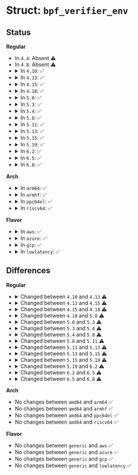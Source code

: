 # Struct: <code>bpf_verifier_env</code>

## Status
<b>Regular</b>
<ul>
<li>
In <code>4.4</code>: Absent ⚠️
</li>
<li>
In <code>4.8</code>: Absent ⚠️
</li>
<li>
<details>
<summary>In <code>4.10</code>: ✅</summary>

```c
struct bpf_verifier_env {
    struct bpf_prog *prog;
    struct bpf_verifier_stack_elem *head;
    int stack_size;
    struct bpf_verifier_state cur_state;
    struct bpf_verifier_state_list **explored_states;
    const struct bpf_ext_analyzer_ops *analyzer_ops;
    void *analyzer_priv;
    struct bpf_map * used_maps[64];
    u32 used_map_cnt;
    u32 id_gen;
    bool allow_ptr_leaks;
    bool seen_direct_write;
    bool varlen_map_value_access;
    struct bpf_insn_aux_data *insn_aux_data;
};
```
</details>
</li>
<li>
<details>
<summary>In <code>4.13</code>: ✅</summary>

```c
struct bpf_verifier_env {
    struct bpf_prog *prog;
    struct bpf_verifier_stack_elem *head;
    int stack_size;
    bool strict_alignment;
    struct bpf_verifier_state cur_state;
    struct bpf_verifier_state_list **explored_states;
    const struct bpf_ext_analyzer_ops *analyzer_ops;
    void *analyzer_priv;
    struct bpf_map * used_maps[64];
    u32 used_map_cnt;
    u32 id_gen;
    bool allow_ptr_leaks;
    bool seen_direct_write;
    bool varlen_map_value_access;
    struct bpf_insn_aux_data *insn_aux_data;
};
```
</details>
</li>
<li>
<details>
<summary>In <code>4.15</code>: ✅</summary>

```c
struct bpf_verifier_env {
    struct bpf_prog *prog;
    const struct bpf_verifier_ops *ops;
    struct bpf_verifier_stack_elem *head;
    int stack_size;
    bool strict_alignment;
    struct bpf_verifier_state *cur_state;
    struct bpf_verifier_state_list **explored_states;
    const struct bpf_ext_analyzer_ops *dev_ops;
    struct bpf_map * used_maps[64];
    u32 used_map_cnt;
    u32 id_gen;
    bool allow_ptr_leaks;
    bool seen_direct_write;
    struct bpf_insn_aux_data *insn_aux_data;
    struct bpf_verifer_log log;
};
```
</details>
</li>
<li>
<details>
<summary>In <code>4.18</code>: ✅</summary>

```c
struct bpf_verifier_env {
    struct bpf_prog *prog;
    const struct bpf_verifier_ops *ops;
    struct bpf_verifier_stack_elem *head;
    int stack_size;
    bool strict_alignment;
    struct bpf_verifier_state *cur_state;
    struct bpf_verifier_state_list **explored_states;
    struct bpf_map * used_maps[64];
    u32 used_map_cnt;
    u32 id_gen;
    bool allow_ptr_leaks;
    bool seen_direct_write;
    struct bpf_insn_aux_data *insn_aux_data;
    struct bpf_verifier_log log;
    struct bpf_subprog_info subprog_info[257];
    u32 subprog_cnt;
};
```
</details>
</li>
<li>
<details>
<summary>In <code>5.0</code>: ✅</summary>

```c
struct bpf_verifier_env {
    u32 insn_idx;
    u32 prev_insn_idx;
    struct bpf_prog *prog;
    const struct bpf_verifier_ops *ops;
    struct bpf_verifier_stack_elem *head;
    int stack_size;
    bool strict_alignment;
    struct bpf_verifier_state *cur_state;
    struct bpf_verifier_state_list **explored_states;
    struct bpf_map * used_maps[64];
    u32 used_map_cnt;
    u32 id_gen;
    bool allow_ptr_leaks;
    bool seen_direct_write;
    struct bpf_insn_aux_data *insn_aux_data;
    const struct bpf_line_info *prev_linfo;
    struct bpf_verifier_log log;
    struct bpf_subprog_info subprog_info[257];
    u32 subprog_cnt;
};
```
</details>
</li>
<li>
<details>
<summary>In <code>5.3</code>: ✅</summary>

```c
struct bpf_verifier_env {
    u32 insn_idx;
    u32 prev_insn_idx;
    struct bpf_prog *prog;
    const struct bpf_verifier_ops *ops;
    struct bpf_verifier_stack_elem *head;
    int stack_size;
    bool strict_alignment;
    struct bpf_verifier_state *cur_state;
    struct bpf_verifier_state_list **explored_states;
    struct bpf_verifier_state_list *free_list;
    struct bpf_map * used_maps[64];
    u32 used_map_cnt;
    u32 id_gen;
    bool allow_ptr_leaks;
    bool seen_direct_write;
    struct bpf_insn_aux_data *insn_aux_data;
    const struct bpf_line_info *prev_linfo;
    struct bpf_verifier_log log;
    struct bpf_subprog_info subprog_info[257];
    struct (anon) cfg;
    u32 subprog_cnt;
    u32 prev_insn_processed;
    u32 insn_processed;
    u32 prev_jmps_processed;
    u32 jmps_processed;
    u64 verification_time;
    u32 max_states_per_insn;
    u32 total_states;
    u32 peak_states;
    u32 longest_mark_read_walk;
};
```
</details>
</li>
<li>
<details>
<summary>In <code>5.4</code>: ✅</summary>

```c
struct bpf_verifier_env {
    u32 insn_idx;
    u32 prev_insn_idx;
    struct bpf_prog *prog;
    const struct bpf_verifier_ops *ops;
    struct bpf_verifier_stack_elem *head;
    int stack_size;
    bool strict_alignment;
    bool test_state_freq;
    struct bpf_verifier_state *cur_state;
    struct bpf_verifier_state_list **explored_states;
    struct bpf_verifier_state_list *free_list;
    struct bpf_map * used_maps[64];
    u32 used_map_cnt;
    u32 id_gen;
    bool allow_ptr_leaks;
    bool seen_direct_write;
    struct bpf_insn_aux_data *insn_aux_data;
    const struct bpf_line_info *prev_linfo;
    struct bpf_verifier_log log;
    struct bpf_subprog_info subprog_info[257];
    struct (anon) cfg;
    u32 subprog_cnt;
    u32 prev_insn_processed;
    u32 insn_processed;
    u32 prev_jmps_processed;
    u32 jmps_processed;
    u64 verification_time;
    u32 max_states_per_insn;
    u32 total_states;
    u32 peak_states;
    u32 longest_mark_read_walk;
};
```
</details>
</li>
<li>
<details>
<summary>In <code>5.8</code>: ✅</summary>

```c
struct bpf_verifier_env {
    u32 insn_idx;
    u32 prev_insn_idx;
    struct bpf_prog *prog;
    const struct bpf_verifier_ops *ops;
    struct bpf_verifier_stack_elem *head;
    int stack_size;
    bool strict_alignment;
    bool test_state_freq;
    struct bpf_verifier_state *cur_state;
    struct bpf_verifier_state_list **explored_states;
    struct bpf_verifier_state_list *free_list;
    struct bpf_map * used_maps[64];
    u32 used_map_cnt;
    u32 id_gen;
    bool allow_ptr_leaks;
    bool bpf_capable;
    bool bypass_spec_v1;
    bool bypass_spec_v4;
    bool seen_direct_write;
    struct bpf_insn_aux_data *insn_aux_data;
    const struct bpf_line_info *prev_linfo;
    struct bpf_verifier_log log;
    struct bpf_subprog_info subprog_info[257];
    struct (anon) cfg;
    u32 pass_cnt;
    u32 subprog_cnt;
    u32 prev_insn_processed;
    u32 insn_processed;
    u32 prev_jmps_processed;
    u32 jmps_processed;
    u64 verification_time;
    u32 max_states_per_insn;
    u32 total_states;
    u32 peak_states;
    u32 longest_mark_read_walk;
};
```
</details>
</li>
<li>
<details>
<summary>In <code>5.11</code>: ✅</summary>

```c
struct bpf_verifier_env {
    u32 insn_idx;
    u32 prev_insn_idx;
    struct bpf_prog *prog;
    const struct bpf_verifier_ops *ops;
    struct bpf_verifier_stack_elem *head;
    int stack_size;
    bool strict_alignment;
    bool test_state_freq;
    struct bpf_verifier_state *cur_state;
    struct bpf_verifier_state_list **explored_states;
    struct bpf_verifier_state_list *free_list;
    struct bpf_map * used_maps[64];
    u32 used_map_cnt;
    u32 id_gen;
    bool allow_ptr_leaks;
    bool allow_ptr_to_map_access;
    bool bpf_capable;
    bool bypass_spec_v1;
    bool bypass_spec_v4;
    bool seen_direct_write;
    struct bpf_insn_aux_data *insn_aux_data;
    const struct bpf_line_info *prev_linfo;
    struct bpf_verifier_log log;
    struct bpf_subprog_info subprog_info[257];
    struct (anon) cfg;
    u32 pass_cnt;
    u32 subprog_cnt;
    u32 prev_insn_processed;
    u32 insn_processed;
    u32 prev_jmps_processed;
    u32 jmps_processed;
    u64 verification_time;
    u32 max_states_per_insn;
    u32 total_states;
    u32 peak_states;
    u32 longest_mark_read_walk;
};
```
</details>
</li>
<li>
<details>
<summary>In <code>5.13</code>: ✅</summary>

```c
struct bpf_verifier_env {
    u32 insn_idx;
    u32 prev_insn_idx;
    struct bpf_prog *prog;
    const struct bpf_verifier_ops *ops;
    struct bpf_verifier_stack_elem *head;
    int stack_size;
    bool strict_alignment;
    bool test_state_freq;
    struct bpf_verifier_state *cur_state;
    struct bpf_verifier_state_list **explored_states;
    struct bpf_verifier_state_list *free_list;
    struct bpf_map * used_maps[64];
    struct btf_mod_pair used_btfs[64];
    u32 used_map_cnt;
    u32 used_btf_cnt;
    u32 id_gen;
    bool explore_alu_limits;
    bool allow_ptr_leaks;
    bool allow_uninit_stack;
    bool allow_ptr_to_map_access;
    bool bpf_capable;
    bool bypass_spec_v1;
    bool bypass_spec_v4;
    bool seen_direct_write;
    struct bpf_insn_aux_data *insn_aux_data;
    const struct bpf_line_info *prev_linfo;
    struct bpf_verifier_log log;
    struct bpf_subprog_info subprog_info[257];
    struct bpf_id_pair idmap_scratch[75];
    struct (anon) cfg;
    u32 pass_cnt;
    u32 subprog_cnt;
    u32 prev_insn_processed;
    u32 insn_processed;
    u32 prev_jmps_processed;
    u32 jmps_processed;
    u64 verification_time;
    u32 max_states_per_insn;
    u32 total_states;
    u32 peak_states;
    u32 longest_mark_read_walk;
};
```
</details>
</li>
<li>
<details>
<summary>In <code>5.15</code>: ✅</summary>

```c
struct bpf_verifier_env {
    u32 insn_idx;
    u32 prev_insn_idx;
    struct bpf_prog *prog;
    const struct bpf_verifier_ops *ops;
    struct bpf_verifier_stack_elem *head;
    int stack_size;
    bool strict_alignment;
    bool test_state_freq;
    struct bpf_verifier_state *cur_state;
    struct bpf_verifier_state_list **explored_states;
    struct bpf_verifier_state_list *free_list;
    struct bpf_map * used_maps[64];
    struct btf_mod_pair used_btfs[64];
    u32 used_map_cnt;
    u32 used_btf_cnt;
    u32 id_gen;
    bool explore_alu_limits;
    bool allow_ptr_leaks;
    bool allow_uninit_stack;
    bool allow_ptr_to_map_access;
    bool bpf_capable;
    bool bypass_spec_v1;
    bool bypass_spec_v4;
    bool seen_direct_write;
    struct bpf_insn_aux_data *insn_aux_data;
    const struct bpf_line_info *prev_linfo;
    struct bpf_verifier_log log;
    struct bpf_subprog_info subprog_info[257];
    struct bpf_id_pair idmap_scratch[75];
    struct (anon) cfg;
    u32 pass_cnt;
    u32 subprog_cnt;
    u32 prev_insn_processed;
    u32 insn_processed;
    u32 prev_jmps_processed;
    u32 jmps_processed;
    u64 verification_time;
    u32 max_states_per_insn;
    u32 total_states;
    u32 peak_states;
    u32 longest_mark_read_walk;
    bpfptr_t fd_array;
};
```
</details>
</li>
<li>
<details>
<summary>In <code>5.19</code>: ✅</summary>

```c
struct bpf_verifier_env {
    u32 insn_idx;
    u32 prev_insn_idx;
    struct bpf_prog *prog;
    const struct bpf_verifier_ops *ops;
    struct bpf_verifier_stack_elem *head;
    int stack_size;
    bool strict_alignment;
    bool test_state_freq;
    struct bpf_verifier_state *cur_state;
    struct bpf_verifier_state_list **explored_states;
    struct bpf_verifier_state_list *free_list;
    struct bpf_map * used_maps[64];
    struct btf_mod_pair used_btfs[64];
    u32 used_map_cnt;
    u32 used_btf_cnt;
    u32 id_gen;
    bool explore_alu_limits;
    bool allow_ptr_leaks;
    bool allow_uninit_stack;
    bool allow_ptr_to_map_access;
    bool bpf_capable;
    bool bypass_spec_v1;
    bool bypass_spec_v4;
    bool seen_direct_write;
    struct bpf_insn_aux_data *insn_aux_data;
    const struct bpf_line_info *prev_linfo;
    struct bpf_verifier_log log;
    struct bpf_subprog_info subprog_info[257];
    struct bpf_id_pair idmap_scratch[75];
    struct (anon) cfg;
    u32 pass_cnt;
    u32 subprog_cnt;
    u32 prev_insn_processed;
    u32 insn_processed;
    u32 prev_jmps_processed;
    u32 jmps_processed;
    u64 verification_time;
    u32 max_states_per_insn;
    u32 total_states;
    u32 peak_states;
    u32 longest_mark_read_walk;
    bpfptr_t fd_array;
    u32 scratched_regs;
    u64 scratched_stack_slots;
    u32 prev_log_len;
    u32 prev_insn_print_len;
    char type_str_buf[64];
};
```
</details>
</li>
<li>
<details>
<summary>In <code>6.2</code>: ✅</summary>

```c
struct bpf_verifier_env {
    u32 insn_idx;
    u32 prev_insn_idx;
    struct bpf_prog *prog;
    const struct bpf_verifier_ops *ops;
    struct bpf_verifier_stack_elem *head;
    int stack_size;
    bool strict_alignment;
    bool test_state_freq;
    struct bpf_verifier_state *cur_state;
    struct bpf_verifier_state_list **explored_states;
    struct bpf_verifier_state_list *free_list;
    struct bpf_map * used_maps[64];
    struct btf_mod_pair used_btfs[64];
    u32 used_map_cnt;
    u32 used_btf_cnt;
    u32 id_gen;
    bool explore_alu_limits;
    bool allow_ptr_leaks;
    bool allow_uninit_stack;
    bool bpf_capable;
    bool bypass_spec_v1;
    bool bypass_spec_v4;
    bool seen_direct_write;
    bool rcu_tag_supported;
    struct bpf_insn_aux_data *insn_aux_data;
    const struct bpf_line_info *prev_linfo;
    struct bpf_verifier_log log;
    struct bpf_subprog_info subprog_info[257];
    struct bpf_id_pair idmap_scratch[600];
    struct (anon) cfg;
    u32 pass_cnt;
    u32 subprog_cnt;
    u32 prev_insn_processed;
    u32 insn_processed;
    u32 prev_jmps_processed;
    u32 jmps_processed;
    u64 verification_time;
    u32 max_states_per_insn;
    u32 total_states;
    u32 peak_states;
    u32 longest_mark_read_walk;
    bpfptr_t fd_array;
    u32 scratched_regs;
    u64 scratched_stack_slots;
    u32 prev_log_len;
    u32 prev_insn_print_len;
    char type_str_buf[128];
};
```
</details>
</li>
<li>
<details>
<summary>In <code>6.5</code>: ✅</summary>

```c
struct bpf_verifier_env {
    u32 insn_idx;
    u32 prev_insn_idx;
    struct bpf_prog *prog;
    const struct bpf_verifier_ops *ops;
    struct bpf_verifier_stack_elem *head;
    int stack_size;
    bool strict_alignment;
    bool test_state_freq;
    struct bpf_verifier_state *cur_state;
    struct bpf_verifier_state_list **explored_states;
    struct bpf_verifier_state_list *free_list;
    struct bpf_map * used_maps[64];
    struct btf_mod_pair used_btfs[64];
    u32 used_map_cnt;
    u32 used_btf_cnt;
    u32 id_gen;
    bool explore_alu_limits;
    bool allow_ptr_leaks;
    bool allow_uninit_stack;
    bool bpf_capable;
    bool bypass_spec_v1;
    bool bypass_spec_v4;
    bool seen_direct_write;
    struct bpf_insn_aux_data *insn_aux_data;
    const struct bpf_line_info *prev_linfo;
    struct bpf_verifier_log log;
    struct bpf_subprog_info subprog_info[257];
    struct bpf_idmap idmap_scratch;
    struct bpf_idset idset_scratch;
    struct (anon) cfg;
    struct backtrack_state bt;
    u32 pass_cnt;
    u32 subprog_cnt;
    u32 prev_insn_processed;
    u32 insn_processed;
    u32 prev_jmps_processed;
    u32 jmps_processed;
    u64 verification_time;
    u32 max_states_per_insn;
    u32 total_states;
    u32 peak_states;
    u32 longest_mark_read_walk;
    bpfptr_t fd_array;
    u32 scratched_regs;
    u64 scratched_stack_slots;
    u64 prev_log_pos;
    u64 prev_insn_print_pos;
    char tmp_str_buf[320];
};
```
</details>
</li>
<li>
<details>
<summary>In <code>6.8</code>: ✅</summary>

```c
struct bpf_verifier_env {
    u32 insn_idx;
    u32 prev_insn_idx;
    struct bpf_prog *prog;
    const struct bpf_verifier_ops *ops;
    struct bpf_verifier_stack_elem *head;
    int stack_size;
    bool strict_alignment;
    bool test_state_freq;
    bool test_reg_invariants;
    struct bpf_verifier_state *cur_state;
    struct bpf_verifier_state_list **explored_states;
    struct bpf_verifier_state_list *free_list;
    struct bpf_map * used_maps[64];
    struct btf_mod_pair used_btfs[64];
    u32 used_map_cnt;
    u32 used_btf_cnt;
    u32 id_gen;
    u32 hidden_subprog_cnt;
    int exception_callback_subprog;
    bool explore_alu_limits;
    bool allow_ptr_leaks;
    bool allow_uninit_stack;
    bool bpf_capable;
    bool bypass_spec_v1;
    bool bypass_spec_v4;
    bool seen_direct_write;
    bool seen_exception;
    struct bpf_insn_aux_data *insn_aux_data;
    const struct bpf_line_info *prev_linfo;
    struct bpf_verifier_log log;
    struct bpf_subprog_info subprog_info[258];
    struct bpf_idmap idmap_scratch;
    struct bpf_idset idset_scratch;
    struct (anon) cfg;
    struct backtrack_state bt;
    struct bpf_jmp_history_entry *cur_hist_ent;
    u32 pass_cnt;
    u32 subprog_cnt;
    u32 prev_insn_processed;
    u32 insn_processed;
    u32 prev_jmps_processed;
    u32 jmps_processed;
    u64 verification_time;
    u32 max_states_per_insn;
    u32 total_states;
    u32 peak_states;
    u32 longest_mark_read_walk;
    bpfptr_t fd_array;
    u32 scratched_regs;
    u64 scratched_stack_slots;
    u64 prev_log_pos;
    u64 prev_insn_print_pos;
    char tmp_str_buf[320];
};
```
</details>
</li>
</ul>
<b>Arch</b>
<ul>
<li>
<details>
<summary>In <code>arm64</code>: ✅</summary>

```c
struct bpf_verifier_env {
    u32 insn_idx;
    u32 prev_insn_idx;
    struct bpf_prog *prog;
    const struct bpf_verifier_ops *ops;
    struct bpf_verifier_stack_elem *head;
    int stack_size;
    bool strict_alignment;
    bool test_state_freq;
    struct bpf_verifier_state *cur_state;
    struct bpf_verifier_state_list **explored_states;
    struct bpf_verifier_state_list *free_list;
    struct bpf_map * used_maps[64];
    u32 used_map_cnt;
    u32 id_gen;
    bool allow_ptr_leaks;
    bool seen_direct_write;
    struct bpf_insn_aux_data *insn_aux_data;
    const struct bpf_line_info *prev_linfo;
    struct bpf_verifier_log log;
    struct bpf_subprog_info subprog_info[257];
    struct (anon) cfg;
    u32 subprog_cnt;
    u32 prev_insn_processed;
    u32 insn_processed;
    u32 prev_jmps_processed;
    u32 jmps_processed;
    u64 verification_time;
    u32 max_states_per_insn;
    u32 total_states;
    u32 peak_states;
    u32 longest_mark_read_walk;
};
```
</details>
</li>
<li>
<details>
<summary>In <code>armhf</code>: ✅</summary>

```c
struct bpf_verifier_env {
    u32 insn_idx;
    u32 prev_insn_idx;
    struct bpf_prog *prog;
    const struct bpf_verifier_ops *ops;
    struct bpf_verifier_stack_elem *head;
    int stack_size;
    bool strict_alignment;
    bool test_state_freq;
    struct bpf_verifier_state *cur_state;
    struct bpf_verifier_state_list **explored_states;
    struct bpf_verifier_state_list *free_list;
    struct bpf_map * used_maps[64];
    u32 used_map_cnt;
    u32 id_gen;
    bool allow_ptr_leaks;
    bool seen_direct_write;
    struct bpf_insn_aux_data *insn_aux_data;
    const struct bpf_line_info *prev_linfo;
    struct bpf_verifier_log log;
    struct bpf_subprog_info subprog_info[257];
    struct (anon) cfg;
    u32 subprog_cnt;
    u32 prev_insn_processed;
    u32 insn_processed;
    u32 prev_jmps_processed;
    u32 jmps_processed;
    u64 verification_time;
    u32 max_states_per_insn;
    u32 total_states;
    u32 peak_states;
    u32 longest_mark_read_walk;
};
```
</details>
</li>
<li>
<details>
<summary>In <code>ppc64el</code>: ✅</summary>

```c
struct bpf_verifier_env {
    u32 insn_idx;
    u32 prev_insn_idx;
    struct bpf_prog *prog;
    const struct bpf_verifier_ops *ops;
    struct bpf_verifier_stack_elem *head;
    int stack_size;
    bool strict_alignment;
    bool test_state_freq;
    struct bpf_verifier_state *cur_state;
    struct bpf_verifier_state_list **explored_states;
    struct bpf_verifier_state_list *free_list;
    struct bpf_map * used_maps[64];
    u32 used_map_cnt;
    u32 id_gen;
    bool allow_ptr_leaks;
    bool seen_direct_write;
    struct bpf_insn_aux_data *insn_aux_data;
    const struct bpf_line_info *prev_linfo;
    struct bpf_verifier_log log;
    struct bpf_subprog_info subprog_info[257];
    struct (anon) cfg;
    u32 subprog_cnt;
    u32 prev_insn_processed;
    u32 insn_processed;
    u32 prev_jmps_processed;
    u32 jmps_processed;
    u64 verification_time;
    u32 max_states_per_insn;
    u32 total_states;
    u32 peak_states;
    u32 longest_mark_read_walk;
};
```
</details>
</li>
<li>
<details>
<summary>In <code>riscv64</code>: ✅</summary>

```c
struct bpf_verifier_env {
    u32 insn_idx;
    u32 prev_insn_idx;
    struct bpf_prog *prog;
    const struct bpf_verifier_ops *ops;
    struct bpf_verifier_stack_elem *head;
    int stack_size;
    bool strict_alignment;
    bool test_state_freq;
    struct bpf_verifier_state *cur_state;
    struct bpf_verifier_state_list **explored_states;
    struct bpf_verifier_state_list *free_list;
    struct bpf_map * used_maps[64];
    u32 used_map_cnt;
    u32 id_gen;
    bool allow_ptr_leaks;
    bool seen_direct_write;
    struct bpf_insn_aux_data *insn_aux_data;
    const struct bpf_line_info *prev_linfo;
    struct bpf_verifier_log log;
    struct bpf_subprog_info subprog_info[257];
    struct (anon) cfg;
    u32 subprog_cnt;
    u32 prev_insn_processed;
    u32 insn_processed;
    u32 prev_jmps_processed;
    u32 jmps_processed;
    u64 verification_time;
    u32 max_states_per_insn;
    u32 total_states;
    u32 peak_states;
    u32 longest_mark_read_walk;
};
```
</details>
</li>
</ul>
<b>Flavor</b>
<ul>
<li>
<details>
<summary>In <code>aws</code>: ✅</summary>

```c
struct bpf_verifier_env {
    u32 insn_idx;
    u32 prev_insn_idx;
    struct bpf_prog *prog;
    const struct bpf_verifier_ops *ops;
    struct bpf_verifier_stack_elem *head;
    int stack_size;
    bool strict_alignment;
    bool test_state_freq;
    struct bpf_verifier_state *cur_state;
    struct bpf_verifier_state_list **explored_states;
    struct bpf_verifier_state_list *free_list;
    struct bpf_map * used_maps[64];
    u32 used_map_cnt;
    u32 id_gen;
    bool allow_ptr_leaks;
    bool seen_direct_write;
    struct bpf_insn_aux_data *insn_aux_data;
    const struct bpf_line_info *prev_linfo;
    struct bpf_verifier_log log;
    struct bpf_subprog_info subprog_info[257];
    struct (anon) cfg;
    u32 subprog_cnt;
    u32 prev_insn_processed;
    u32 insn_processed;
    u32 prev_jmps_processed;
    u32 jmps_processed;
    u64 verification_time;
    u32 max_states_per_insn;
    u32 total_states;
    u32 peak_states;
    u32 longest_mark_read_walk;
};
```
</details>
</li>
<li>
<details>
<summary>In <code>azure</code>: ✅</summary>

```c
struct bpf_verifier_env {
    u32 insn_idx;
    u32 prev_insn_idx;
    struct bpf_prog *prog;
    const struct bpf_verifier_ops *ops;
    struct bpf_verifier_stack_elem *head;
    int stack_size;
    bool strict_alignment;
    bool test_state_freq;
    struct bpf_verifier_state *cur_state;
    struct bpf_verifier_state_list **explored_states;
    struct bpf_verifier_state_list *free_list;
    struct bpf_map * used_maps[64];
    u32 used_map_cnt;
    u32 id_gen;
    bool allow_ptr_leaks;
    bool seen_direct_write;
    struct bpf_insn_aux_data *insn_aux_data;
    const struct bpf_line_info *prev_linfo;
    struct bpf_verifier_log log;
    struct bpf_subprog_info subprog_info[257];
    struct (anon) cfg;
    u32 subprog_cnt;
    u32 prev_insn_processed;
    u32 insn_processed;
    u32 prev_jmps_processed;
    u32 jmps_processed;
    u64 verification_time;
    u32 max_states_per_insn;
    u32 total_states;
    u32 peak_states;
    u32 longest_mark_read_walk;
};
```
</details>
</li>
<li>
<details>
<summary>In <code>gcp</code>: ✅</summary>

```c
struct bpf_verifier_env {
    u32 insn_idx;
    u32 prev_insn_idx;
    struct bpf_prog *prog;
    const struct bpf_verifier_ops *ops;
    struct bpf_verifier_stack_elem *head;
    int stack_size;
    bool strict_alignment;
    bool test_state_freq;
    struct bpf_verifier_state *cur_state;
    struct bpf_verifier_state_list **explored_states;
    struct bpf_verifier_state_list *free_list;
    struct bpf_map * used_maps[64];
    u32 used_map_cnt;
    u32 id_gen;
    bool allow_ptr_leaks;
    bool seen_direct_write;
    struct bpf_insn_aux_data *insn_aux_data;
    const struct bpf_line_info *prev_linfo;
    struct bpf_verifier_log log;
    struct bpf_subprog_info subprog_info[257];
    struct (anon) cfg;
    u32 subprog_cnt;
    u32 prev_insn_processed;
    u32 insn_processed;
    u32 prev_jmps_processed;
    u32 jmps_processed;
    u64 verification_time;
    u32 max_states_per_insn;
    u32 total_states;
    u32 peak_states;
    u32 longest_mark_read_walk;
};
```
</details>
</li>
<li>
<details>
<summary>In <code>lowlatency</code>: ✅</summary>

```c
struct bpf_verifier_env {
    u32 insn_idx;
    u32 prev_insn_idx;
    struct bpf_prog *prog;
    const struct bpf_verifier_ops *ops;
    struct bpf_verifier_stack_elem *head;
    int stack_size;
    bool strict_alignment;
    bool test_state_freq;
    struct bpf_verifier_state *cur_state;
    struct bpf_verifier_state_list **explored_states;
    struct bpf_verifier_state_list *free_list;
    struct bpf_map * used_maps[64];
    u32 used_map_cnt;
    u32 id_gen;
    bool allow_ptr_leaks;
    bool seen_direct_write;
    struct bpf_insn_aux_data *insn_aux_data;
    const struct bpf_line_info *prev_linfo;
    struct bpf_verifier_log log;
    struct bpf_subprog_info subprog_info[257];
    struct (anon) cfg;
    u32 subprog_cnt;
    u32 prev_insn_processed;
    u32 insn_processed;
    u32 prev_jmps_processed;
    u32 jmps_processed;
    u64 verification_time;
    u32 max_states_per_insn;
    u32 total_states;
    u32 peak_states;
    u32 longest_mark_read_walk;
};
```
</details>
</li>
</ul>

## Differences
<b>Regular</b>
<ul>
<li>
<details>
<summary>Changed between <code>4.10</code> and <code>4.13</code> ⚠️</summary>
<ul>
<li>
<b>Field added. </b>
<code>bool strict_alignment</code>
</li>
</ul>
</details>
</li>
<li>
<details>
<summary>Changed between <code>4.13</code> and <code>4.15</code> ⚠️</summary>
<ul>
<li>
<b>Field added. </b>
<code>const struct bpf_verifier_ops *ops</code>
</li>
<li>
<b>Field added. </b>
<code>const struct bpf_ext_analyzer_ops *dev_ops</code>
</li>
<li>
<b>Field added. </b>
<code>struct bpf_verifer_log log</code>
</li>
<li>
<b>Field removed. </b>
<code>const struct bpf_ext_analyzer_ops *analyzer_ops</code>
</li>
<li>
<b>Field removed. </b>
<code>void *analyzer_priv</code>
</li>
<li>
<b>Field removed. </b>
<code>bool varlen_map_value_access</code>
</li>
<li>
<b>Field type changed. </b>
<code>struct bpf_verifier_state cur_state</code> ➡️ <code>struct bpf_verifier_state *cur_state</code>
</li>
</ul>
</details>
</li>
<li>
<details>
<summary>Changed between <code>4.15</code> and <code>4.18</code> ⚠️</summary>
<ul>
<li>
<b>Field added. </b>
<code>struct bpf_subprog_info subprog_info[257]</code>
</li>
<li>
<b>Field added. </b>
<code>u32 subprog_cnt</code>
</li>
<li>
<b>Field removed. </b>
<code>const struct bpf_ext_analyzer_ops *dev_ops</code>
</li>
<li>
<b>Field type changed. </b>
<code>struct bpf_verifer_log log</code> ➡️ <code>struct bpf_verifier_log log</code>
</li>
</ul>
</details>
</li>
<li>
<details>
<summary>Changed between <code>4.18</code> and <code>5.0</code> ⚠️</summary>
<ul>
<li>
<b>Field added. </b>
<code>u32 insn_idx</code>
</li>
<li>
<b>Field added. </b>
<code>u32 prev_insn_idx</code>
</li>
<li>
<b>Field added. </b>
<code>const struct bpf_line_info *prev_linfo</code>
</li>
</ul>
</details>
</li>
<li>
<details>
<summary>Changed between <code>5.0</code> and <code>5.3</code> ⚠️</summary>
<ul>
<li>
<b>Field added. </b>
<code>struct bpf_verifier_state_list *free_list</code>
</li>
<li>
<b>Field added. </b>
<code>struct (anon) cfg</code>
</li>
<li>
<b>Field added. </b>
<code>u32 prev_insn_processed</code>
</li>
<li>
<b>Field added. </b>
<code>u32 insn_processed</code>
</li>
<li>
<b>Field added. </b>
<code>u32 prev_jmps_processed</code>
</li>
<li>
<b>Field added. </b>
<code>u32 jmps_processed</code>
</li>
<li>
<b>Field added. </b>
<code>u64 verification_time</code>
</li>
<li>
<b>Field added. </b>
<code>u32 max_states_per_insn</code>
</li>
<li>
<b>Field added. </b>
<code>u32 total_states</code>
</li>
<li>
<b>Field added. </b>
<code>u32 peak_states</code>
</li>
<li>
<b>Field added. </b>
<code>u32 longest_mark_read_walk</code>
</li>
</ul>
</details>
</li>
<li>
<details>
<summary>Changed between <code>5.3</code> and <code>5.4</code> ⚠️</summary>
<ul>
<li>
<b>Field added. </b>
<code>bool test_state_freq</code>
</li>
</ul>
</details>
</li>
<li>
<details>
<summary>Changed between <code>5.4</code> and <code>5.8</code> ⚠️</summary>
<ul>
<li>
<b>Field added. </b>
<code>bool bpf_capable</code>
</li>
<li>
<b>Field added. </b>
<code>bool bypass_spec_v1</code>
</li>
<li>
<b>Field added. </b>
<code>bool bypass_spec_v4</code>
</li>
<li>
<b>Field added. </b>
<code>u32 pass_cnt</code>
</li>
</ul>
</details>
</li>
<li>
<details>
<summary>Changed between <code>5.8</code> and <code>5.11</code> ⚠️</summary>
<ul>
<li>
<b>Field added. </b>
<code>bool allow_ptr_to_map_access</code>
</li>
</ul>
</details>
</li>
<li>
<details>
<summary>Changed between <code>5.11</code> and <code>5.13</code> ⚠️</summary>
<ul>
<li>
<b>Field added. </b>
<code>struct btf_mod_pair used_btfs[64]</code>
</li>
<li>
<b>Field added. </b>
<code>u32 used_btf_cnt</code>
</li>
<li>
<b>Field added. </b>
<code>bool explore_alu_limits</code>
</li>
<li>
<b>Field added. </b>
<code>bool allow_uninit_stack</code>
</li>
<li>
<b>Field added. </b>
<code>struct bpf_id_pair idmap_scratch[75]</code>
</li>
</ul>
</details>
</li>
<li>
<details>
<summary>Changed between <code>5.13</code> and <code>5.15</code> ⚠️</summary>
<ul>
<li>
<b>Field added. </b>
<code>bpfptr_t fd_array</code>
</li>
</ul>
</details>
</li>
<li>
<details>
<summary>Changed between <code>5.15</code> and <code>5.19</code> ⚠️</summary>
<ul>
<li>
<b>Field added. </b>
<code>u32 scratched_regs</code>
</li>
<li>
<b>Field added. </b>
<code>u64 scratched_stack_slots</code>
</li>
<li>
<b>Field added. </b>
<code>u32 prev_log_len</code>
</li>
<li>
<b>Field added. </b>
<code>u32 prev_insn_print_len</code>
</li>
<li>
<b>Field added. </b>
<code>char type_str_buf[64]</code>
</li>
</ul>
</details>
</li>
<li>
<details>
<summary>Changed between <code>5.19</code> and <code>6.2</code> ⚠️</summary>
<ul>
<li>
<b>Field added. </b>
<code>bool rcu_tag_supported</code>
</li>
<li>
<b>Field removed. </b>
<code>bool allow_ptr_to_map_access</code>
</li>
<li>
<b>Field type changed. </b>
<code>struct bpf_id_pair idmap_scratch[75]</code> ➡️ <code>struct bpf_id_pair idmap_scratch[600]</code>
</li>
<li>
<b>Field type changed. </b>
<code>char type_str_buf[64]</code> ➡️ <code>char type_str_buf[128]</code>
</li>
</ul>
</details>
</li>
<li>
<details>
<summary>Changed between <code>6.2</code> and <code>6.5</code> ⚠️</summary>
<ul>
<li>
<b>Field added. </b>
<code>struct bpf_idset idset_scratch</code>
</li>
<li>
<b>Field added. </b>
<code>struct backtrack_state bt</code>
</li>
<li>
<b>Field added. </b>
<code>u64 prev_log_pos</code>
</li>
<li>
<b>Field added. </b>
<code>u64 prev_insn_print_pos</code>
</li>
<li>
<b>Field added. </b>
<code>char tmp_str_buf[320]</code>
</li>
<li>
<b>Field removed. </b>
<code>bool rcu_tag_supported</code>
</li>
<li>
<b>Field removed. </b>
<code>u32 prev_log_len</code>
</li>
<li>
<b>Field removed. </b>
<code>u32 prev_insn_print_len</code>
</li>
<li>
<b>Field removed. </b>
<code>char type_str_buf[128]</code>
</li>
<li>
<b>Field type changed. </b>
<code>struct bpf_id_pair idmap_scratch[600]</code> ➡️ <code>struct bpf_idmap idmap_scratch</code>
</li>
</ul>
</details>
</li>
<li>
<details>
<summary>Changed between <code>6.5</code> and <code>6.8</code> ⚠️</summary>
<ul>
<li>
<b>Field added. </b>
<code>bool test_reg_invariants</code>
</li>
<li>
<b>Field added. </b>
<code>u32 hidden_subprog_cnt</code>
</li>
<li>
<b>Field added. </b>
<code>int exception_callback_subprog</code>
</li>
<li>
<b>Field added. </b>
<code>bool seen_exception</code>
</li>
<li>
<b>Field added. </b>
<code>struct bpf_jmp_history_entry *cur_hist_ent</code>
</li>
<li>
<b>Field type changed. </b>
<code>struct bpf_subprog_info subprog_info[257]</code> ➡️ <code>struct bpf_subprog_info subprog_info[258]</code>
</li>
</ul>
</details>
</li>
</ul>
<b>Arch</b>
<ul>
<li>
No changes between <code>amd64</code> and <code>arm64</code> ✅
</li>
<li>
No changes between <code>amd64</code> and <code>armhf</code> ✅
</li>
<li>
No changes between <code>amd64</code> and <code>ppc64el</code> ✅
</li>
<li>
No changes between <code>amd64</code> and <code>riscv64</code> ✅
</li>
</ul>
<b>Flavor</b>
<ul>
<li>
No changes between <code>generic</code> and <code>aws</code> ✅
</li>
<li>
No changes between <code>generic</code> and <code>azure</code> ✅
</li>
<li>
No changes between <code>generic</code> and <code>gcp</code> ✅
</li>
<li>
No changes between <code>generic</code> and <code>lowlatency</code> ✅
</li>
</ul>
